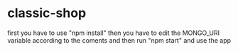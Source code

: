 # classic-shop
first you have to use "npm install"
then you have to edit the MONGO_URI variable according to the coments
and then run "npm start" and use the app
